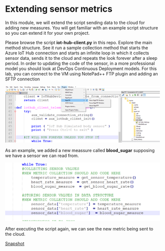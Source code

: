 # Extending sensor metrics

In this module, we will extend the script sending data to the cloud for adding new measures. You will get familiar with an example script structure so you can extend it for your own project.

Please browse the script **iot-hub-client.py** in this repo. Explore the main method structure. See it run a sample collection method that starts the Azure IoT Hub connection and starts an infinite loop in which it collects sensor data, sends it to the cloud and repeats the look forever after a sleep period.
In order to updating the code of the sensor, in a more professional model you should look at DevOps Continuous Deployment models. For this lab, you can connect to the VM using NotePad++ FTP plugin and adding an SFTP connection

![Snapshot](../images/simulated-13.PNG "Azure VM")

As an example, we added a new meassure called **blood_sugar** supposing we have a sensor we can read from.

![Snapshot](../images/simulated-14.PNG "Azure VM")

After executing the script again, we can see the new metric being sent to the cloud.

[Snapshot](../images/simulated-15.PNG "Azure VM")
